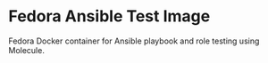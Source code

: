 # Fedora Ansible Test Image

Fedora Docker container for Ansible playbook and role testing using Molecule.
